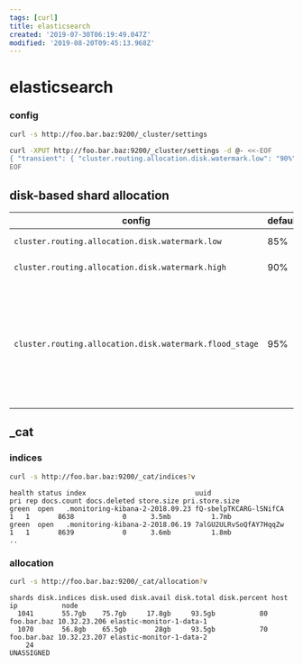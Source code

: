 ```yaml
---
tags: [curl]
title: elasticsearch
created: '2019-07-30T06:19:49.047Z'
modified: '2019-08-20T09:45:13.968Z'
---
```


# elasticsearch


### config
```sh
curl -s http://foo.bar.baz:9200/_cluster/settings
```

```sh
curl -XPUT http://foo.bar.baz:9200/_cluster/settings -d @- <<-EOF
{ "transient": { "cluster.routing.allocation.disk.watermark.low": "90%", "cluster.routing.allocation.disk.watermark.high": "90%" } }
EOF
```

## disk-based shard allocation

| config                                                  | default | explanation |
|--                                                       |--       |--           |
| `cluster.routing.allocation.disk.watermark.low`         | 85%     | will not allocate shards to nodes that have more than 85% disk used. |
| `cluster.routing.allocation.disk.watermark.high`        | 90%     | attempt to relocate shards away from a node whose disk usage is above 90%.|
| `cluster.routing.allocation.disk.watermark.flood_stage` | 95%     | enforces a read-only index block (`index.blocks.read_only_allow_delete`) on every index that has one or more shards allocated on the node that has at least one disk exceeding the flood stage. This is a last resort to prevent nodes from running out of disk space. The index block must be released manually once there is enough disk space available to allow indexing operations to continue. |

## _cat
### indices

```sh
curl -s http://foo.bar.baz:9200/_cat/indices?v
```
```
health status index                           uuid                   pri rep docs.count docs.deleted store.size pri.store.size
green  open   .monitoring-kibana-2-2018.09.23 fQ-sbelpTKCARG-lSNifCA   1   1       8638            0      3.5mb          1.7mb
green  open   .monitoring-kibana-2-2018.06.19 7alGU2ULRvSoQfAY7HqqZw   1   1       8639            0      3.6mb          1.8mb
..
```

### allocation
```sh
curl -s http://foo.bar.baz:9200/_cat/allocation?v
```
```
shards disk.indices disk.used disk.avail disk.total disk.percent host                                         ip           node
  1041       55.7gb    75.7gb     17.8gb     93.5gb           80 foo.bar.baz 10.32.23.206 elastic-monitor-1-data-1
  1070       56.8gb    65.5gb       28gb     93.5gb           70 foo.bar.baz 10.32.23.207 elastic-monitor-1-data-2
    24                                                                                                                     UNASSIGNED
```
